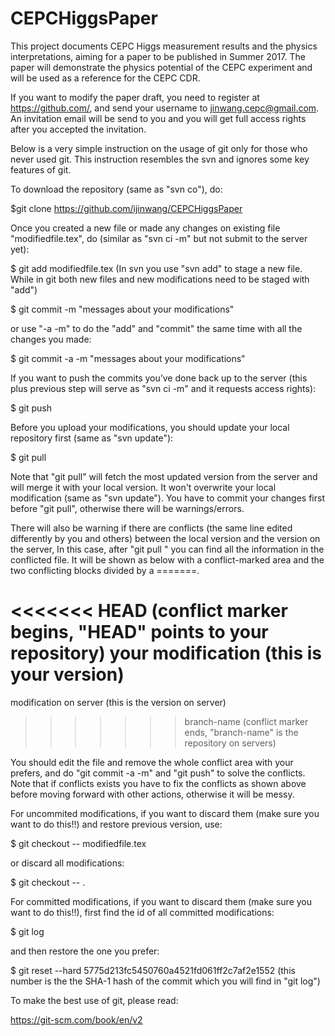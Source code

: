 # CEPCHiggsPaper

This project documents CEPC Higgs measurement results and the physics interpretations, aiming for a paper to be published in Summer 2017. 
The paper will demonstrate the physics potential of the CEPC experiment and will be used as a reference for the CEPC CDR.

If you want to modify the paper draft, you need to register at https://github.com/, and send your username to jinwang.cepc@gmail.com.
An invitation email will be send to you and you will get full access rights after you accepted the invitation.


Below is a very simple instruction on the usage of git only for those who never used git. 
This instruction resembles the svn and ignores some key features of git.

To download the repository (same as "svn co"), do:

$git clone https://github.com/ijinwang/CEPCHiggsPaper

Once you created a new file or made any changes on existing file "modifiedfile.tex", do (similar as "svn ci -m" but not submit to the server yet):

$ git add modifiedfile.tex  (In svn you use "svn add" to stage a new file. While in git both new files and new modifications need to be staged with "add")

$ git commit -m "messages about your modifications"

or use "-a -m" to do the "add" and "commit" the same time with all the changes you made:

$ git commit -a -m "messages about your modifications"

If you want to push the commits you’ve done back up to the server (this plus previous step will serve as "svn ci -m" and it requests access rights):

$ git push

Before you upload your modifications, you should update your local repository first (same as "svn update"):

$ git pull

Note that "git pull" will fetch the most updated version from the server and will merge it with your local version.
It won't overwrite your local modification (same as "svn update"). 
You have to commit your changes first before "git pull", otherwise there will be warnings/errors.

There will also be warning if there are conflicts (the same line edited differently by you and others) between the local version and the version on the server, 
In this case, after "git pull " you can find all the information in the conflicted file. 
It will be shown as below with a conflict-marked area and the two conflicting blocks divided by a =======.

<<<<<<< HEAD (conflict marker begins, "HEAD" points to your repository)
your modification  (this is your version)
=======
modification on server (this is the version on server)
>>>>>>> branch-name (conflict marker ends, "branch-name" is the repository on servers)

You should edit the file and remove the whole conflict area with your prefers, and do "git commit -a -m" and "git push" to solve the conflicts.
Note that if conflicts exists you have to fix the conflicts as shown above before moving forward with other actions, otherwise it will be messy.

For uncommited modifications, if you want to discard them (make sure you want to do this!!) and restore previous version, use:

$ git checkout -- modifiedfile.tex

or discard all modifications:

$ git checkout -- .

For committed modifications, if you want to discard them (make sure you want to do this!!), first find the id of all committed modifications:

$ git log

and then restore the one you prefer:

$ git reset --hard 5775d213fc5450760a4521fd061ff2c7af2e1552  (this number is the the SHA-1 hash of the commit which you will find in "git log")


To make the best use of git, please read:

https://git-scm.com/book/en/v2

